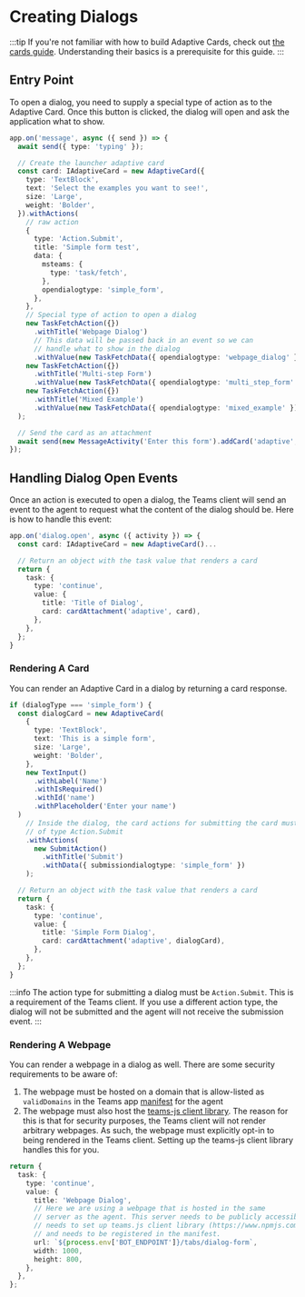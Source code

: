 # Creating Dialogs

:::tip
If you're not familiar with how to build Adaptive Cards, check out [the cards guide](../adaptive-cards). Understanding their basics is a prerequisite for this guide.
:::

## Entry Point

To open a dialog, you need to supply a special type of action as to the Adaptive Card. Once this button is clicked, the dialog will open and ask the application what to show.

```ts
app.on('message', async ({ send }) => {
  await send({ type: 'typing' });

  // Create the launcher adaptive card
  const card: IAdaptiveCard = new AdaptiveCard({
    type: 'TextBlock',
    text: 'Select the examples you want to see!',
    size: 'Large',
    weight: 'Bolder',
  }).withActions(
    // raw action
    {
      type: 'Action.Submit',
      title: 'Simple form test',
      data: {
        msteams: {
          type: 'task/fetch',
        },
        opendialogtype: 'simple_form',
      },
    },
    // Special type of action to open a dialog
    new TaskFetchAction({})
      .withTitle('Webpage Dialog')
      // This data will be passed back in an event so we can
      // handle what to show in the dialog
      .withValue(new TaskFetchData({ opendialogtype: 'webpage_dialog' })),
    new TaskFetchAction({})
      .withTitle('Multi-step Form')
      .withValue(new TaskFetchData({ opendialogtype: 'multi_step_form' })),
    new TaskFetchAction({})
      .withTitle('Mixed Example')
      .withValue(new TaskFetchData({ opendialogtype: 'mixed_example' }))
  );

  // Send the card as an attachment
  await send(new MessageActivity('Enter this form').addCard('adaptive', card));
});
```

## Handling Dialog Open Events

Once an action is executed to open a dialog, the Teams client will send an event to the agent to request what the content of the dialog should be. Here is how to handle this event:

```typescript
app.on('dialog.open', async ({ activity }) => {
  const card: IAdaptiveCard = new AdaptiveCard()...

  // Return an object with the task value that renders a card
  return {
    task: {
      type: 'continue',
      value: {
        title: 'Title of Dialog',
        card: cardAttachment('adaptive', card),
      },
    },
  };
}
```

### Rendering A Card

You can render an Adaptive Card in a dialog by returning a card response.

```ts
if (dialogType === 'simple_form') {
  const dialogCard = new AdaptiveCard(
    {
      type: 'TextBlock',
      text: 'This is a simple form',
      size: 'Large',
      weight: 'Bolder',
    },
    new TextInput()
      .withLabel('Name')
      .withIsRequired()
      .withId('name')
      .withPlaceholder('Enter your name')
  )
    // Inside the dialog, the card actions for submitting the card must be
    // of type Action.Submit
    .withActions(
      new SubmitAction()
        .withTitle('Submit')
        .withData({ submissiondialogtype: 'simple_form' })
    );

  // Return an object with the task value that renders a card
  return {
    task: {
      type: 'continue',
      value: {
        title: 'Simple Form Dialog',
        card: cardAttachment('adaptive', dialogCard),
      },
    },
  };
}
```

:::info
The action type for submitting a dialog must be `Action.Submit`. This is a requirement of the Teams client. If you use a different action type, the dialog will not be submitted and the agent will not receive the submission event.
:::

### Rendering A Webpage

You can render a webpage in a dialog as well. There are some security requirements to be aware of:

1. The webpage must be hosted on a domain that is allow-listed as `validDomains` in the Teams app [manifest](/teams/manifest) for the agent
2. The webpage must also host the [teams-js client library](https://www.npmjs.com/package/@microsoft/teams-js). The reason for this is that for security purposes, the Teams client will not render arbitrary webpages. As such, the webpage must explicitly opt-in to being rendered in the Teams client. Setting up the teams-js client library handles this for you.

```ts
return {
  task: {
    type: 'continue',
    value: {
      title: 'Webpage Dialog',
      // Here we are using a webpage that is hosted in the same
      // server as the agent. This server needs to be publicly accessible,
      // needs to set up teams.js client library (https://www.npmjs.com/package/@microsoft/teams-js)
      // and needs to be registered in the manifest.
      url: `${process.env['BOT_ENDPOINT']}/tabs/dialog-form`,
      width: 1000,
      height: 800,
    },
  },
};
```
